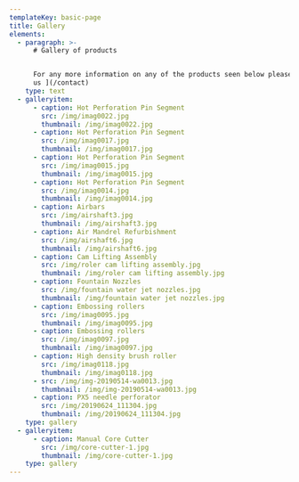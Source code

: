 ```yaml
---
templateKey: basic-page
title: Gallery
elements:
  - paragraph: >-
      # Gallery of products


      For any more information on any of the products seen below please [contact
      us ](/contact)
    type: text
  - galleryitem:
      - caption: Hot Perforation Pin Segment
        src: /img/imag0022.jpg
        thumbnail: /img/imag0022.jpg
      - caption: Hot Perforation Pin Segment
        src: /img/imag0017.jpg
        thumbnail: /img/imag0017.jpg
      - caption: Hot Perforation Pin Segment
        src: /img/imag0015.jpg
        thumbnail: /img/imag0015.jpg
      - caption: Hot Perforation Pin Segment
        src: /img/imag0014.jpg
        thumbnail: /img/imag0014.jpg
      - caption: Airbars
        src: /img/airshaft3.jpg
        thumbnail: /img/airshaft3.jpg
      - caption: Air Mandrel Refurbishment
        src: /img/airshaft6.jpg
        thumbnail: /img/airshaft6.jpg
      - caption: Cam Lifting Assembly
        src: /img/roler cam lifting assembly.jpg
        thumbnail: /img/roler cam lifting assembly.jpg
      - caption: Fountain Nozzles
        src: /img/fountain water jet nozzles.jpg
        thumbnail: /img/fountain water jet nozzles.jpg
      - caption: Embossing rollers
        src: /img/imag0095.jpg
        thumbnail: /img/imag0095.jpg
      - caption: Embossing rollers
        src: /img/imag0097.jpg
        thumbnail: /img/imag0097.jpg
      - caption: High density brush roller
        src: /img/imag0118.jpg
        thumbnail: /img/imag0118.jpg
      - src: /img/img-20190514-wa0013.jpg
        thumbnail: /img/img-20190514-wa0013.jpg
      - caption: PX5 needle perforator
        src: /img/20190624_111304.jpg
        thumbnail: /img/20190624_111304.jpg
    type: gallery
  - galleryitem:
      - caption: Manual Core Cutter
        src: /img/core-cutter-1.jpg
        thumbnail: /img/core-cutter-1.jpg
    type: gallery
---
```


